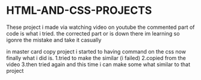# HTML-AND-CSS-PROJECTS

These project i made via watching video on youtube the commented part of code is  what i tried. the corrected part or is down there im learning 
so igonre the mistake and take it casually

in master card copy project i started to having command on the css now finally what i did is.
1.tried to make the similar (i failed)
2.copied from the video
3.then tried again and this time i can make some what similar to that project
